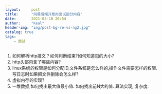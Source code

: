 ```yaml
---
layout:     post
title:      "网易后端开发岗面试部分内容"
date:       2021-03-10 20:54
author:     "Keal"
header-img: "img/post-bg-re-vs-ng2.jpg"
catalog: true
tags:
    - 面试
---
```


1. 如何解析http报文？如何判断结束?如何知道包的大小?
2. http头部包含了哪些内容?
3. linux系统的权限是如何分配ID,文件系统是怎么样的,操作文件需要怎样的权限.写日志时如果把文件删除会怎么样?
4. 虚拟内存的实现?
5. 一堆数据,如何找出最大值最小值. 如何找出前N大的值. 算法实现, 复杂度.

